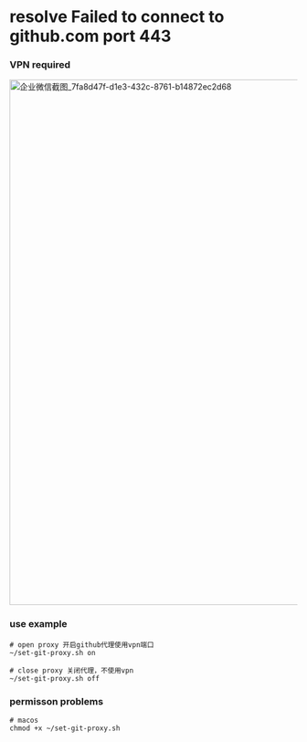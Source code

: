 # resolve Failed to connect to github.com port 443

### VPN required

<img width="920" alt="企业微信截图_7fa8d47f-d1e3-432c-8761-b14872ec2d68" src="https://github.com/user-attachments/assets/3d6779e4-e35e-4f1c-aa32-21d1ade1645e">

### use example

```
# open proxy 开启github代理使用vpn端口
~/set-git-proxy.sh on
```

```
# close proxy 关闭代理，不使用vpn
~/set-git-proxy.sh off
```
### permisson problems
```
# macos
chmod +x ~/set-git-proxy.sh
```
